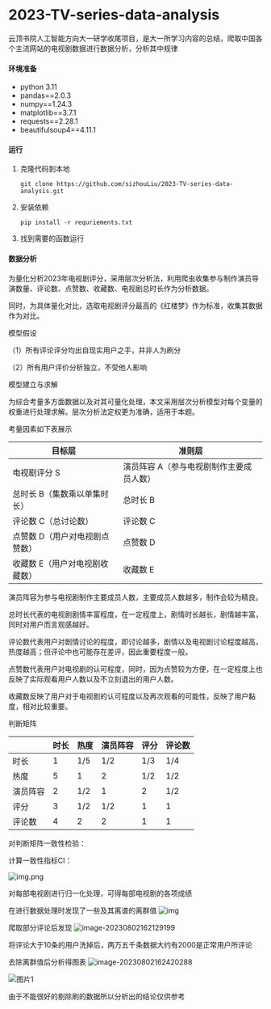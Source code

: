 # 2023-TV-series-data-analysis

云顶书院人工智能方向大一研学收尾项目，是大一所学习内容的总结，爬取中国各个主流网站的电视剧数据进行数据分析，分析其中规律

#### 环境准备

- python 3.11
- pandas==2.0.3
- numpy==1.24.3
- matplotlib==3.7.1
- requests==2.28.1
- beautifulsoup4==4.11.1

#### 运行

1. 克隆代码到本地

   ```
   git clone https://github.com/sizhouLiu/2023-TV-series-data-analysis.git

   ```

2. 安装依赖

   ```
   pip install -r requriements.txt
   ```

3. 找到需要的函数运行

#### 数据分析

为量化分析2023年电视剧评分，采用层次分析法，利用爬虫收集参与制作演员导演数量、评论数、点赞数、收藏数、电视剧总时长作为分析数据。

同时，为具体量化对比，选取电视剧评分最高的《红楼梦》作为标准，收集其数据作为对比。

模型假设

（1）所有评论评分均出自现实用户之手，并非人为刷分

（2）所有用户评价分析独立，不受他人影响

模型建立与求解

为综合考量多方面数据以及对其可量化处理，本文采用层次分析模型对每个变量的权重进行处理求解。层次分析法定权更为准确，适用于本题。

考量因素如下表展示

| 目标层                         | 准则层                                   |
| ------------------------------ | ---------------------------------------- |
| 电视剧评分 S                   | 演员阵容 A（参与电视剧制作主要成员人数） |
| 总时长 B（集数乘以单集时长）   | 总时长 B                                 |
| 评论数 C（总讨论数）           | 评论数 C                                 |
| 点赞数 D（用户对电视剧点赞数） | 点赞数 D                                 |
| 收藏数 E（用户对电视剧收藏数） | 收藏数 E                                 |

 

演员阵容为参与电视剧制作主要成员人数，主要成员人数越多，制作会较为精良。

总时长代表的电视剧剧情丰富程度，在一定程度上，剧情时长越长，剧情越丰富，同时对用户而言观感越好。

评论数代表用户对剧情讨论的程度，即讨论越多，剧情以及电视剧讨论程度越高，热度越高；但评论中也可能存在差评，因此重要程度一般。

点赞数代表用户对电视剧的认可程度，同时，因为点赞较为方便，在一定程度上也反映了实际观看用户人数以及不立刻退出的用户人数。

收藏数反映了用户对于电视剧的认可程度以及再次观看的可能性，反映了用户黏度，相对比较重要。

判断矩阵

|          | 时长 | 热度 | 演员阵容 | 评分 | 评论数 |
| -------- | ---- | ---- | -------- | ---- | ------ |
| 时长     | 1    | 1/5  | 1/2      | 1/3  | 1/4    |
| 热度     | 5    | 1    | 2        | 1/2  | 1/2    |
| 演员阵容 | 2    | 1/2  | 1        | 2    | 1/2    |
| 评分     | 3    | 1/2  | 1/2      | 1    | 1      |
| 评论数   | 4    | 2    | 2        | 1    | 1      |

对判断矩阵一致性检验：

计算一致性指标CI：

![img.png](img/img.png)

对每部电视剧进行归一化处理，可得每部电视剧的各项成绩

在进行数据处理时发现了一些及其离谱的离群值
![img](img/image-20230802162129199.png)


爬取部分评论后发现
![image-20230802162129199](img/image-20230802162220478.png)


将评论大于10条的用户洗掉后，两万五千条数据大约有2000是正常用户所评论

去除离群值后分析得图表
![image-20230802162420288](img/image-20230802162420288.png)

![图片1](img/图片1.png)

由于不能很好的剔除刷的数据所以分析出的结论仅供参考
